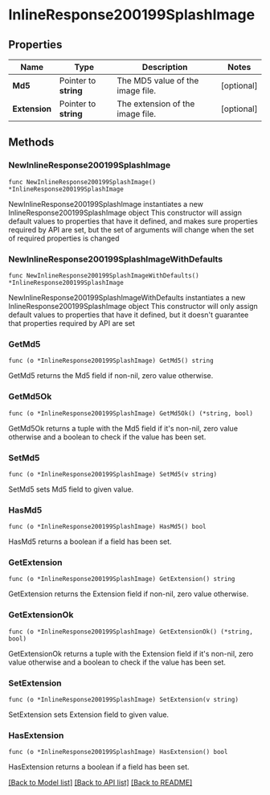 # InlineResponse200199SplashImage

## Properties

Name | Type | Description | Notes
------------ | ------------- | ------------- | -------------
**Md5** | Pointer to **string** | The MD5 value of the image file. | [optional] 
**Extension** | Pointer to **string** | The extension of the image file. | [optional] 

## Methods

### NewInlineResponse200199SplashImage

`func NewInlineResponse200199SplashImage() *InlineResponse200199SplashImage`

NewInlineResponse200199SplashImage instantiates a new InlineResponse200199SplashImage object
This constructor will assign default values to properties that have it defined,
and makes sure properties required by API are set, but the set of arguments
will change when the set of required properties is changed

### NewInlineResponse200199SplashImageWithDefaults

`func NewInlineResponse200199SplashImageWithDefaults() *InlineResponse200199SplashImage`

NewInlineResponse200199SplashImageWithDefaults instantiates a new InlineResponse200199SplashImage object
This constructor will only assign default values to properties that have it defined,
but it doesn't guarantee that properties required by API are set

### GetMd5

`func (o *InlineResponse200199SplashImage) GetMd5() string`

GetMd5 returns the Md5 field if non-nil, zero value otherwise.

### GetMd5Ok

`func (o *InlineResponse200199SplashImage) GetMd5Ok() (*string, bool)`

GetMd5Ok returns a tuple with the Md5 field if it's non-nil, zero value otherwise
and a boolean to check if the value has been set.

### SetMd5

`func (o *InlineResponse200199SplashImage) SetMd5(v string)`

SetMd5 sets Md5 field to given value.

### HasMd5

`func (o *InlineResponse200199SplashImage) HasMd5() bool`

HasMd5 returns a boolean if a field has been set.

### GetExtension

`func (o *InlineResponse200199SplashImage) GetExtension() string`

GetExtension returns the Extension field if non-nil, zero value otherwise.

### GetExtensionOk

`func (o *InlineResponse200199SplashImage) GetExtensionOk() (*string, bool)`

GetExtensionOk returns a tuple with the Extension field if it's non-nil, zero value otherwise
and a boolean to check if the value has been set.

### SetExtension

`func (o *InlineResponse200199SplashImage) SetExtension(v string)`

SetExtension sets Extension field to given value.

### HasExtension

`func (o *InlineResponse200199SplashImage) HasExtension() bool`

HasExtension returns a boolean if a field has been set.


[[Back to Model list]](../README.md#documentation-for-models) [[Back to API list]](../README.md#documentation-for-api-endpoints) [[Back to README]](../README.md)


